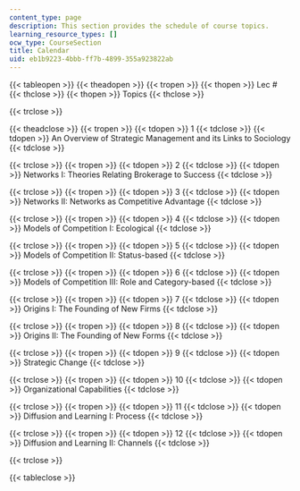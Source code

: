 ```yaml
---
content_type: page
description: This section provides the schedule of course topics.
learning_resource_types: []
ocw_type: CourseSection
title: Calendar
uid: eb1b9223-4bbb-ff7b-4899-355a923822ab
---
```


{{< tableopen >}}
{{< theadopen >}}
{{< tropen >}}
{{< thopen >}}
Lec #
{{< thclose >}}
{{< thopen >}}
Topics
{{< thclose >}}

{{< trclose >}}

{{< theadclose >}}
{{< tropen >}}
{{< tdopen >}}
1
{{< tdclose >}}
{{< tdopen >}}
An Overview of Strategic Management and its Links to Sociology
{{< tdclose >}}

{{< trclose >}}
{{< tropen >}}
{{< tdopen >}}
2
{{< tdclose >}}
{{< tdopen >}}
Networks I: Theories Relating Brokerage to Success
{{< tdclose >}}

{{< trclose >}}
{{< tropen >}}
{{< tdopen >}}
3
{{< tdclose >}}
{{< tdopen >}}
Networks II: Networks as Competitive Advantage
{{< tdclose >}}

{{< trclose >}}
{{< tropen >}}
{{< tdopen >}}
4
{{< tdclose >}}
{{< tdopen >}}
Models of Competition I: Ecological
{{< tdclose >}}

{{< trclose >}}
{{< tropen >}}
{{< tdopen >}}
5
{{< tdclose >}}
{{< tdopen >}}
Models of Competition II: Status-based
{{< tdclose >}}

{{< trclose >}}
{{< tropen >}}
{{< tdopen >}}
6
{{< tdclose >}}
{{< tdopen >}}
Models of Competition III: Role and Category-based
{{< tdclose >}}

{{< trclose >}}
{{< tropen >}}
{{< tdopen >}}
7
{{< tdclose >}}
{{< tdopen >}}
Origins I: The Founding of New Firms
{{< tdclose >}}

{{< trclose >}}
{{< tropen >}}
{{< tdopen >}}
8
{{< tdclose >}}
{{< tdopen >}}
Origins II: The Founding of New Forms
{{< tdclose >}}

{{< trclose >}}
{{< tropen >}}
{{< tdopen >}}
9
{{< tdclose >}}
{{< tdopen >}}
Strategic Change
{{< tdclose >}}

{{< trclose >}}
{{< tropen >}}
{{< tdopen >}}
10
{{< tdclose >}}
{{< tdopen >}}
Organizational Capabilities
{{< tdclose >}}

{{< trclose >}}
{{< tropen >}}
{{< tdopen >}}
11
{{< tdclose >}}
{{< tdopen >}}
Diffusion and Learning I: Process
{{< tdclose >}}

{{< trclose >}}
{{< tropen >}}
{{< tdopen >}}
12
{{< tdclose >}}
{{< tdopen >}}
Diffusion and Learning II: Channels
{{< tdclose >}}

{{< trclose >}}

{{< tableclose >}}